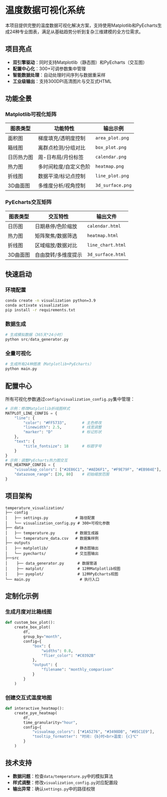 

# 温度数据可视化系统

本项目提供完整的温度数据可视化解决方案，支持使用Matplotlib和PyEcharts生成24种专业图表，满足从基础趋势分析到复杂三维建模的全方位需求。

## 项目亮点
- **双引擎驱动**：同时支持Matplotlib（静态图）和PyEcharts（交互图）
- **配置中心化**：300+可调参数集中管理
- **智能数据处理**：自动处理时间序列与数据重采样
- **工业级输出**：支持300DPI高清图片与交互式HTML
## 功能全景
### Matplotlib可视化矩阵
| 图表类型   | 功能特性              | 输出示例         |
| ---------- | --------------------- | ---------------- |
| 面积图     | 梯度填充/透明度控制   | `area_plot.png`  |
| 箱线图     | 离群点检测/分组对比   | `box_plot.png`   |
| 日历热力图 | 周-日布局/月份标签    | `calendar.png`   |
| 热力图     | 多时间粒度/自定义色阶 | `heatmap.png`    |
| 折线图     | 数据平滑/标记点控制   | `line_plot.png`  |
| 3D曲面图   | 多维度分析/视角控制   | `3d_surface.png` |
### PyEcharts交互矩阵
| 图表类型 | 交互特性            | 输出文件          |
| -------- | ------------------- | ----------------- |
| 日历图   | 日期悬停/色阶缩放   | `calendar.html`   |
| 热力图   | 矩阵聚焦/数据筛选   | `heatmap.html`    |
| 折线图   | 区域缩放/数据对比   | `line_chart.html` |
| 3D曲面图 | 自由旋转/多维度提示 | `3d_surface.html` |
## 快速启动
### 环境配置
```bash
conda create -n visualization python=3.9
conda activate visualization
pip install -r requirements.txt
```

### 数据生成
```python
# 生成模拟数据（365天*24小时）
python src/data_generator.py
```
### 全量可视化
```python
# 生成所有24种图表（Matplotlib+PyEcharts）
python main.py
```
## 配置中心
所有可视化参数通过`config/visualization_config.py`集中管理：
```python
# 示例：修改Matplotlib折线图样式
MATPLOT_LINE_CONFIG = {
    "line": {
        "color": "#FF5733",       # 主色修改
        "linewidth": 2.5,         # 线宽调整
        "marker": "D"             # 标记形状
    },
    "text": {
        "title_fontsize": 18      # 标题字号
    }
}
# 示例：调整PyEcharts热力图交互
PYE_HEATMAP_CONFIG = {
    "visualmap_colors": ["#2E86C1", "#AED6F1", "#F9E79F", "#EB984E"],  # 渐变色
    "datazoom_range": [20, 80]    # 初始缩放范围
}
```
## 项目架构
```
temperature_visualization/
├── config
│   ├── settings.py            # 路径配置
│   └── visualization_config.py # 300+可视化参数
├── data
│   ├── temperature.py         # 数据生成器
│   └── temperature_data.csv   # 数据集样例
├── outputs
│   ├── matplotlib/            # 静态图输出
│   └── pyecharts/             # 交互图输出
├──src
│    ├── data_generator.py      # 数据管道
│    ├── matplot/               # 12种Matplotlib视图
│    ├── pyeplot/               # 12种PyEcharts视图
└── main.py                      # 执行入口
```
## 定制化示例
### 生成月度对比箱线图
```python
def custom_box_plot():
    create_box_plot(
        df, 
        group_by="month",
        config={
            "box": {
                "widths": 0.8,
                "flier_color": "#C0392B"
            },
            "output": {
                "filename": "monthly_comparison"
            }
        }
    )
```
### 创建交互式温度地图
```python
def interactive_heatmap():
    create_pye_heatmap(
        df,
        time_granularity="hour",
        config={
            "visualmap_colors": ["#1A5276", "#3498DB", "#85C1E9"],
            "tooltip_formatter": "时间: {b}时<br>温度: {c}℃"
        }
    )
```
## 技术支持
- **数据问题**：检查`data/temperature.py`中的模拟算法
- **样式调整**：修改`visualization_config.py`对应配置段
- **输出异常**：确认`settings.py`中的路径权限

